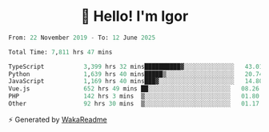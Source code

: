 <h1 align="center">👋 Hello! I'm Igor</h1>

<!--START_SECTION:waka-->

```python
From: 22 November 2019 - To: 12 June 2025

Total Time: 7,811 hrs 47 mins

TypeScript           3,399 hrs 32 mins██████████▓░░░░░░░░░░░░░░   43.01 %
Python               1,639 hrs 40 mins█████▒░░░░░░░░░░░░░░░░░░░   20.74 %
JavaScript           1,169 hrs 40 mins███▓░░░░░░░░░░░░░░░░░░░░░   14.80 %
Vue.js               652 hrs 49 mins ██░░░░░░░░░░░░░░░░░░░░░░░   08.26 %
PHP                  142 hrs 3 mins  ▒░░░░░░░░░░░░░░░░░░░░░░░░   01.80 %
Other                92 hrs 30 mins  ▒░░░░░░░░░░░░░░░░░░░░░░░░   01.17 %
```

<!--END_SECTION:waka-->

⚡ Generated by [WakaReadme](https://github.com/athul/waka-readme)
